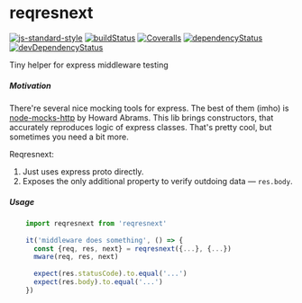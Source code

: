 # reqresnext
[![js-standard-style](https://img.shields.io/badge/code%20style-standard-brightgreen.svg)](http://standardjs.com)
[![buildStatus](https://img.shields.io/travis/antongolub/reqresnext.svg?maxAge=60000&branch=master)](https://travis-ci.org/antongolub/reqresnext)
[![Coveralls](https://img.shields.io/coveralls/antongolub/reqresnext.svg?maxAge=60000)](https://coveralls.io/github/antongolub/reqresnext)
[![dependencyStatus](https://img.shields.io/david/antongolub/reqresnext.svg?maxAge=60000)](https://david-dm.org/antongolub/reqresnext)
[![devDependencyStatus](https://img.shields.io/david/dev/antongolub/reqresnext.svg?maxAge=60000)](https://david-dm.org/antongolub/reqresnext)

Tiny helper for express middleware testing

##### Motivation
There're several nice mocking tools for express.
The best of them (imho) is [node-mocks-http](https://github.com/howardabrams/node-mocks-http) by Howard Abrams.
This lib brings constructors, that accurately reproduces logic of express classes. That's pretty cool, but sometimes you need a bit more.

Reqresnext:
1. Just uses express proto directly.
2. Exposes the only additional property to verify outdoing data — `res.body`.

##### Usage
```javascript
    import reqresnext from 'reqresnext'
    
    it('middleware does something', () => {
      const {req, res, next} = reqresnext({...}, {...})
      mware(req, res, next)
 
      expect(res.statusCode).to.equal('...')
      expect(res.body).to.equal('...')
    })
```